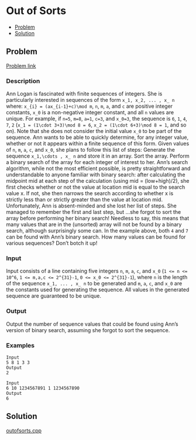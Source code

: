 # Out of Sorts
- [Problem](#problem)
- [Solution](#outofsorts.cpp)

## Problem
[Problem link](https://open.kattis.com/problems/outofsorts)

### Description

Ann Logan is fascinated with finite sequences of integers. She is particularly interested in sequences of the form `x_1, x_2, ... , x_ n` where: `x_{i} = (ax_{i-1}+c)\mod m`, `n`, `m`, `a`, and `c` are positive integer constants, `x_0` is a non-negative integer constant, and all `n` values are unique. For example, if `n=5`, `m=8`, `a=1`, `c=3`, and `x_0=3`, the sequence is `6`, `1`, `4`, `7`, `2` (`x_1 = (1\cdot 3+3)\mod 8 = 6`, `x_2 = (1\cdot 6+3)\mod 8 = 1`, and so on). Note that she does not consider the initial value `x_0` to be part of the sequence.
Ann wants to be able to quickly determine, for any integer value, whether or not it appears within a finite sequence of this form. Given values of `n`, `m`, `a`, `c`, and `x_0`, she plans to follow this list of steps: Generate the sequence `x_1,\cdots , x_ n` and store it in an array. Sort the array. Perform a binary search of the array for each integer of interest to her. Ann’s search algorithm, while not the most efficient possible, is pretty straightforward and understandable to anyone familiar with binary search: after calculating the midpoint mid at each step of the calculation (using mid = (low+high)/2), she first checks whether or not the value at location mid is equal to the search value x. If not, she then narrows the search according to whether x is strictly less than or strictly greater than the value at location mid.
Unfortunately, Ann is absent-minded and she lost her list of steps. She managed to remember the first and last step, but …she forgot to sort the array before performing her binary search! Needless to say, this means that many values that are in the (unsorted) array will not be found by a binary search, although surprisingly some can. In the example above, both `4` and `7` can be found with Ann’s binary search. How many values can be found for various sequences? Don’t botch it up!

### Input
Input consists of a line containing five integers `n`, `m`, `a`, `c`, and `x_0` (`1 <= n <= 10^6`, `1 <= m,a,c <= 2^{31}-1`, `0 <= x_0 <= 2^{31}-1`), where `n` is the length of the sequence `x_1, ... , x_ n` to be generated and `m`, `a`, `c`, and `x_0` are the constants used for generating the sequence. All values in the generated sequence are guaranteed to be unique.

### Output
Output the number of sequence values that could be found using Ann’s version of binary search, assuming she forgot to sort the sequence. 

### Examples
```
Input
5 8 1 3 3
Output
2
```
```
Input
6 10 1234567891 1 1234567890
Output
6
```


## Solution

[outofsorts.cpp](./outofsorts.cpp)